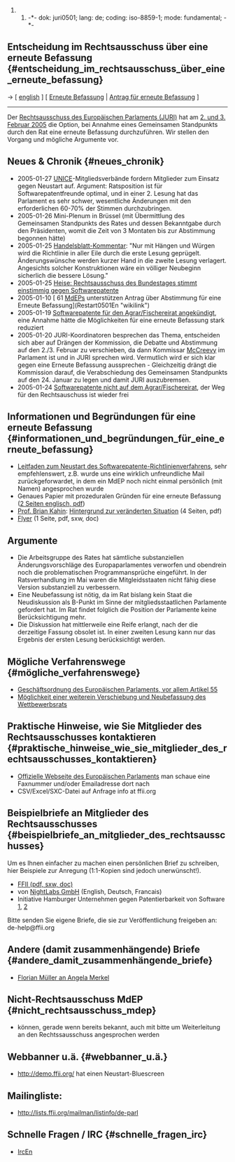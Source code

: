 1.  1.  -\*- dok: juri0501; lang: de; coding: iso-8859-1; mode:
        fundamental; -\*-

## Entscheidung im Rechtsausschuss über eine erneute Befassung {#entscheidung_im_rechtsausschuss_über_eine_erneute_befassung}

-\> \[ [ english](Juri0501En "wikilink") \] \[ [ Erneute
Befassung](EuroparlSwpat04En "wikilink") \| [Antrag für erneute
Befassung](http://swpat.ffii.org/lisri/05/restart01/index.de.html "wikilink")
\]

------------------------------------------------------------------------

Der [Rechtsausschuss des Europäischen Parlaments
(JURI)](http://www.europarl.eu.int/committees/juri_home.htm "wikilink")
hat am [2. und 3. Februar
2005](http://wwwdb.europarl.eu.int/ep/owa/p_calag.meet_details?ipid=0&ilg=DE&idate=&igen=&iorg=C16&isorg=&iloc=&iclass=1&iorig=committees "wikilink")
die Option, bei Annahme eines Gemeinsamen Standpunkts durch den Rat eine
erneute Befassung durchzuführen. Wir stellen den Vorgang und mögliche
Argumente vor.

## Neues & Chronik {#neues_chronik}

-   2005-01-27 [ UNICE](SwpatuniceEn "wikilink")-Mitgliedsverbände
    fordern Mitglieder zum Einsatz gegen Neustart auf. Argument:
    Ratsposition ist für Softwarepatentfreunde optimal, und in einer 2.
    Lesung hat das Parlament es sehr schwer, wesentliche Änderungen mit
    den erforderlichen 60-70% der Stimmen durchzubringen.
-   2005-01-26 Mini-Plenum in Brüssel (mit Übermittlung des Gemeinsamen
    Standpunkts des Rates und dessen Bekanntgabe durch den Präsidenten,
    womit die Zeit von 3 Montaten bis zur Abstimmung begonnen hätte)
-   2005-01-25
    [Handelsblatt-Kommentar](http://www.handelsblatt.com/pshb/fn/relhbi/sfn/buildhbi/cn/GoArt!200104,204018,851200/SH/0/depot/0/ "wikilink"):
    \"Nur mit Hängen und Würgen wird die Richtlinie in aller Eile durch
    die erste Lesung geprügelt. Änderungswünsche werden kurzer Hand in
    die zweite Lesung verlagert. Angesichts solcher Konstruktionen wäre
    ein völliger Neubeginn sicherlich die bessere Lösung.\"
-   2005-01-25 [Heise: Rechtsausschuss des Bundestages stimmt einstimmig
    gegen
    Softwarepatente](http://www.heise.de/newsticker/meldung/55568 "wikilink")
-   2005-01-10 [ 61 [MdEPs](MdEPs "wikilink") unterstützen Antrag über
    Abstimmung für eine Erneute Befassung](Restart0501En "wikilink")
-   2005-01-19 [ Softwarepatente für den Agrar/Fischereirat
    angekündigt](Fish0501En "wikilink"), eine Annahme hätte die
    Möglichkeiten für eine erneute Befassung stark reduziert
-   2005-01-20 JURI-Koordinatoren besprechen das Thema, entscheiden sich
    aber auf Drängen der Kommission, die Debatte und Abstimmung auf den
    2./3. Februar zu verschieben, da dann Kommissar
    [McCreevy](McCreevy "wikilink") im Parlament ist und in JURI
    sprechen wird. Vermutlich wird er sich klar gegen eine Erneute
    Befassung aussprechen - Gleichzeitig drängt die Kommission darauf,
    die Verabschiedung des Gemeinsamen Standpunkts auf den 24. Januar zu
    legen und damit JURI auszubremsen.
-   2005-01-24 [ Softwarepatente nicht auf dem
    Agrar/Fischereirat](Fish050124En "wikilink"), der Weg für den
    Rechtsauschuss ist wieder frei

## Informationen und Begründungen für eine erneute Befassung {#informationen_und_begründungen_für_eine_erneute_befassung}

-   [Leitfaden zum Neustart des
    Softwarepatente-Richtlinienverfahrens](http://kwiki.ffii.org/RestartGuide0501De "wikilink"),
    sehr empfehlenswert, z.B. wurde uns eine wirklich unfreundliche Mail
    zurückgeforwardet, in dem ein MdEP noch nicht einmal persönlich (mit
    Namen) angesprochen wurde
-   Genaues Papier mit prozeduralen Gründen für eine erneute Befassung
    ([2 Seiten englisch,
    pdf](http://www.elis.ugent.be/~jmaebe/nobackup/restart05/ffii-rationale.pdf "wikilink"))
-   [Prof. Brian
    Kahin](http://www.si.umich.edu/~kahin/bio.html "wikilink"):
    [Hintergrund zur veränderten
    Situation](http://www.elis.ugent.be/~jmaebe/nobackup/restart05/kahin-rationale.pdf "wikilink")
    (4 Seiten, pdf)
-   [Flyer](http://www.nightlabs.de/swpat/2005-01-17_Restart/final/ "wikilink")
    (1 Seite, pdf, sxw, doc)

## Argumente

-   Die Arbeitsgruppe des Rates hat sämtliche substanziellen
    Änderungsvorschläge des Europaparlamentes verworfen und obendrein
    noch die problematischen Programmansprüche eingeführt. In der
    Ratsverhandlung im Mai waren die Mitgleidsstaaten nicht fähig diese
    Version substanziell zu verbessern.
-   Eine Neubefassung ist nötig, da im Rat bislang kein Staat die
    Neudiskussion als B-Punkt im Sinne der mitgliedsstaatlichen
    Parlamente gefordert hat. Im Rat findet folglich die Position der
    Parlamente keine Berücksichtigung mehr.
-   Die Diskussion hat mittlerweile eine Reife erlangt, nach der die
    derzeitige Fassung obsolet ist. In einer zweiten Lesung kann nur das
    Ergebnis der ersten Lesung berücksichtigt werden.

## Mögliche Verfahrenswege {#mögliche_verfahrenswege}

-   [ Geschäftsordnung des Europäischen Parlaments, vor allem Artikel
    55](EuroparlRegl054De "wikilink")
-   [ Möglichkeit einer weiterein Verschiebung und Neubefassung des
    Wettbewerbsrats](ButIWantABItem0501En "wikilink")

## Praktische Hinweise, wie Sie Mitglieder des Rechtsausschusses kontaktieren {#praktische_hinweise_wie_sie_mitglieder_des_rechtsausschusses_kontaktieren}

-   [Offizielle Webseite des Europäischen
    Parlaments](http://wwwdb.europarl.eu.int/ep6/owa/p_meps.short_list?ilg=EN&icom=C16 "wikilink")
    man schaue eine Faxnummer und/oder Emailadresse dort nach
-   CSV/Excel/SXC-Datei auf Anfrage info at ffii.org

## Beispielbriefe an Mitglieder des Rechtsausschusses {#beispielbriefe_an_mitglieder_des_rechtsausschusses}

Um es Ihnen einfacher zu machen einen persönlichen Brief zu schreiben,
hier Beispiele zur Anregung (1:1-Kopien sind jedoch unerwünscht!).

-   [FFII (pdf, sxw,
    doc)](http://www.nightlabs.de/swpat/2005-01-17_Restart/final/ "wikilink")
-   von [NightLabs
    GmbH](http://www.nightlabs.de/swpat/2005-01-17_Restart/examples/NightLabs/ "wikilink")
    (English, Deutsch, Francais)
-   Initiative Hamburger Unternehmen gegen Patentierbarkeit von Software
    [1](http://www.stop-swpat.de/briefe/CDU_Mgl_Rechtsausschuss_26.01.2005.pdf "wikilink"),
    [2](http://www.stop-swpat.de/briefe/CDU_Mgl_Rechtsausschuss_Wieland_31.01.2005.pdf "wikilink")

Bitte senden Sie eigene Briefe, die sie zur Veröffentlichung freigeben
an: de-help\@ffii.org

## Andere (damit zusammenhängende) Briefe {#andere_damit_zusammenhängende_briefe}

-   [Florian Müller an Angela
    Merkel](http://www.nosoftwarepatents.com/docs/050124merkel.pdf "wikilink")

## Nicht-Rechtsausschuss MdEP {#nicht_rechtsausschuss_mdep}

-   können, gerade wenn bereits bekannt, auch mit bitte um Weiterleitung
    an den Rechtssausschuss angesprochen werden

## Webbanner u.ä. {#webbanner_u.ä.}

-   <http://demo.ffii.org/> hat einen Neustart-Bluescreen

## Mailingliste:

-   <http://lists.ffii.org/mailman/listinfo/de-parl>

## Schnelle Fragen / IRC {#schnelle_fragen_irc}

-   [IrcEn](IrcEn "wikilink")
